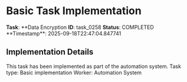 # Basic Task Implementation

**Task**: **Data Encryption
**ID**: task_0258
**Status**: COMPLETED
**Timestamp\*\*: 2025-09-18T22:47:04.847741

## Implementation Details

This task has been implemented as part of the automation system.
Task type: Basic implementation
Worker: Automation System
